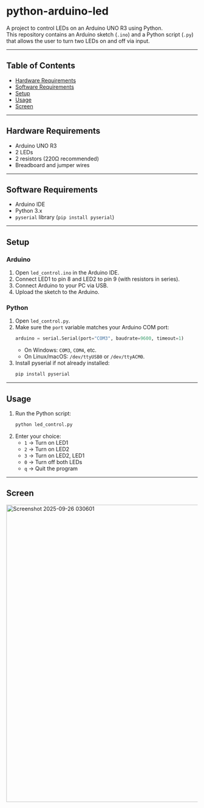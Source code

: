 # python-arduino-led

A project to control LEDs on an Arduino UNO R3 using Python.  
This repository contains an Arduino sketch (`.ino`) and a Python script (`.py`) that allows the user to turn two LEDs on and off via input.

---

## Table of Contents
- [Hardware Requirements](#hardware-requirements)
- [Software Requirements](#software-requirements)
- [Setup](#setup)
- [Usage](#usage)
- [Screen](#screen)


---

## Hardware Requirements
- Arduino UNO R3  
- 2 LEDs  
- 2 resistors (220Ω recommended)  
- Breadboard and jumper wires  

---

## Software Requirements
- Arduino IDE  
- Python 3.x  
- `pyserial` library (`pip install pyserial`)  

---

## Setup

### Arduino
1. Open `led_control.ino` in the Arduino IDE.  
2. Connect LED1 to pin 8 and LED2 to pin 9 (with resistors in series).  
3. Connect Arduino to your PC via USB.  
4. Upload the sketch to the Arduino.  

### Python
1. Open `led_control.py`.  
2. Make sure the `port` variable matches your Arduino COM port:
   ```python
   arduino = serial.Serial(port="COM3", baudrate=9600, timeout=1)
   ```
   - On Windows: `COM3`, `COM4`, etc.  
   - On Linux/macOS: `/dev/ttyUSB0` or `/dev/ttyACM0`.  
3. Install pyserial if not already installed:
   ```bash
   pip install pyserial
   ```

---


## Usage
1. Run the Python script:
   ```bash
   python led_control.py
   ```
2. Enter your choice:
   - `1` → Turn on LED1  
   - `2` → Turn on LED2
   - `3` → Turn on LED2, LED1  
   - `0` → Turn off both LEDs  
   - `q` → Quit the program  

---

## Screen


<img width="910" height="783" alt="Screenshot 2025-09-26 030601" src="https://github.com/user-attachments/assets/f5ece3b9-4ab4-4a0c-b41c-8c3cb5713a11" />



